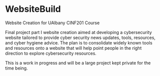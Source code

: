 # WebsiteBuild
Website Creation for UAlbany CINF201 Course

Final project part I website creation aimed at developing a cybersecurity website tailored to provide cyber security news updates, tools, resources, and cyber hygiene advice.
The plan is to consolidate widely known tools and resources onto a website that will help point people in the right direction to explore cybersecurity resources.

This is a work in progress and will be a large project kept private for the time being.
